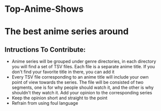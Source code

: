 # Top-Anime-Shows
# The best anime series around

## Intructions To Contribute: 

 - Anime series will be grouped under genre directories, in each directory you will find a set of TSV files. Each file is a separate anime title. If you don't find your favorite title in there, you can add it
 - Every TSV file corresponding to an anime title will include your own point of view towards the series. The file will be consisted of two segments, one is for why people should watch it, and the other is why shouldn't they watch it. Add your opinion to the corresponding series 
 - Keep the opinion short and straight to the point 
 - Refrain from using foul language 





